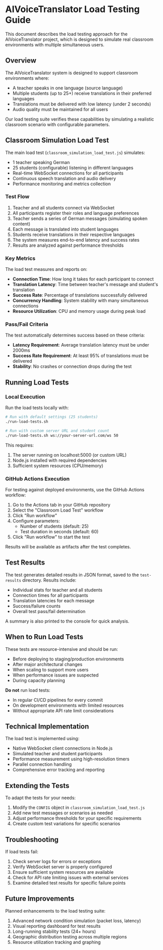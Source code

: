 # AIVoiceTranslator Load Testing Guide

This document describes the load testing approach for the AIVoiceTranslator project, which is designed to simulate real classroom environments with multiple simultaneous users.

## Overview

The AIVoiceTranslator system is designed to support classroom environments where:
- A teacher speaks in one language (source language)
- Multiple students (up to 25+) receive translations in their preferred languages
- Translations must be delivered with low latency (under 2 seconds)
- Audio quality must be maintained for all users

Our load testing suite verifies these capabilities by simulating a realistic classroom scenario with configurable parameters.

## Classroom Simulation Load Test

The main load test (`classroom_simulation_load_test.js`) simulates:

- 1 teacher speaking German
- 25 students (configurable) listening in different languages
- Real-time WebSocket connections for all participants
- Continuous speech translation and audio delivery
- Performance monitoring and metrics collection

### Test Flow

1. Teacher and all students connect via WebSocket
2. All participants register their roles and language preferences
3. Teacher sends a series of German messages (simulating spoken content)
4. Each message is translated into student languages
5. Students receive translations in their respective languages
6. The system measures end-to-end latency and success rates
7. Results are analyzed against performance thresholds

### Key Metrics

The load test measures and reports on:

- **Connection Time**: How long it takes for each participant to connect
- **Translation Latency**: Time between teacher's message and student's translation
- **Success Rate**: Percentage of translations successfully delivered
- **Concurrency Handling**: System stability with many simultaneous connections
- **Resource Utilization**: CPU and memory usage during peak load

### Pass/Fail Criteria

The test automatically determines success based on these criteria:

- **Latency Requirement**: Average translation latency must be under 2000ms
- **Success Rate Requirement**: At least 95% of translations must be delivered
- **Stability**: No crashes or connection drops during the test

## Running Load Tests

### Local Execution

Run the load tests locally with:

```bash
# Run with default settings (25 students)
./run-load-tests.sh

# Run with custom server URL and student count
./run-load-tests.sh ws://your-server-url.com/ws 50
```

This requires:
1. The server running on localhost:5000 (or custom URL)
2. Node.js installed with required dependencies
3. Sufficient system resources (CPU/memory)

### GitHub Actions Execution

For testing against deployed environments, use the GitHub Actions workflow:

1. Go to the Actions tab in your GitHub repository
2. Select the "Classroom Load Test" workflow
3. Click "Run workflow"
4. Configure parameters:
   - Number of students (default: 25)
   - Test duration in seconds (default: 60)
5. Click "Run workflow" to start the test

Results will be available as artifacts after the test completes.

## Test Results

The test generates detailed results in JSON format, saved to the `test-results` directory. Results include:

- Individual stats for teacher and all students
- Connection times for all participants
- Translation latencies for each message
- Success/failure counts
- Overall test pass/fail determination

A summary is also printed to the console for quick analysis.

## When to Run Load Tests

These tests are resource-intensive and should be run:

- Before deploying to staging/production environments
- After major architectural changes
- When scaling to support more users
- When performance issues are suspected
- During capacity planning

**Do not** run load tests:
- In regular CI/CD pipelines for every commit
- On development environments with limited resources
- Without appropriate API rate limit considerations

## Technical Implementation

The load test is implemented using:

- Native WebSocket client connections in Node.js
- Simulated teacher and student participants
- Performance measurement using high-resolution timers
- Parallel connection handling
- Comprehensive error tracking and reporting

## Extending the Tests

To adapt the tests for your needs:

1. Modify the `CONFIG` object in `classroom_simulation_load_test.js`
2. Add new test messages or scenarios as needed
3. Adjust performance thresholds for your specific requirements
4. Create custom test variations for specific scenarios

## Troubleshooting

If load tests fail:

1. Check server logs for errors or exceptions
2. Verify WebSocket server is properly configured
3. Ensure sufficient system resources are available
4. Check for API rate limiting issues with external services
5. Examine detailed test results for specific failure points

## Future Improvements

Planned enhancements to the load testing suite:

1. Advanced network condition simulation (packet loss, latency)
2. Visual reporting dashboard for test results
3. Long-running stability tests (24+ hours)
4. Geographic distribution testing across multiple regions
5. Resource utilization tracking and graphing